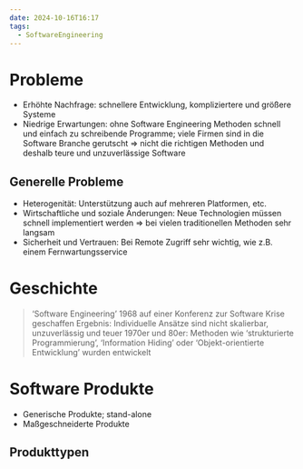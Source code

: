 ```yaml
---
date: 2024-10-16T16:17
tags:
  - SoftwareEngineering
---
```

# Probleme
- Erhöhte Nachfrage: schnellere Entwicklung, kompliziertere und größere Systeme
- Niedrige Erwartungen: ohne Software Engineering Methoden schnell und einfach zu schreibende Programme; viele Firmen sind in die Software Branche gerutscht => nicht die richtigen Methoden und deshalb teure und unzuverlässige Software

## Generelle Probleme
- Heterogenität: Unterstützung auch auf mehreren Platformen, etc.
- Wirtschaftliche und soziale Änderungen: Neue Technologien müssen schnell implementiert werden => bei vielen traditionellen Methoden sehr langsam
- Sicherheit und Vertrauen: Bei Remote Zugriff sehr wichtig, wie z.B. einem Fernwartungsservice

# Geschichte
> ‘Software Engineering’ 1968 auf einer Konferenz zur Software Krise geschaffen
> Ergebnis: Individuelle Ansätze sind nicht skalierbar, unzuverlässig und teuer
> 1970er und 80er: Methoden wie ‘strukturierte Programmierung’, ‘Information Hiding’ oder ‘Objekt-orientierte Entwicklung’ wurden entwickelt

# Software Produkte
- Generische Produkte; stand-alone
- Maßgeschneiderte Produkte

## Produkttypen
